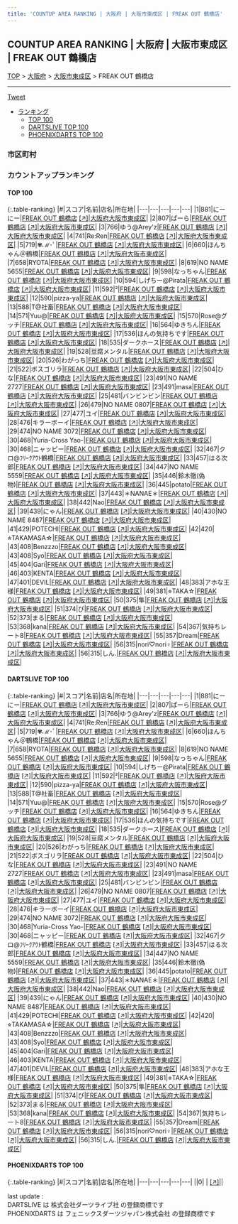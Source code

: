 ```yaml
---
title: 'COUNTUP AREA RANKING | 大阪府 | 大阪市東成区 | FREAK OUT 鶴橋店'
---
```

## COUNTUP AREA RANKING | 大阪府 | 大阪市東成区 | FREAK OUT 鶴橋店

[TOP](/darts/rank/) > [大阪府](/darts/rank/大阪府/) > [大阪市東成区](/darts/rank/大阪府/大阪市東成区/) > FREAK OUT 鶴橋店

___

<a href="https://twitter.com/share?ref_src=twsrc%5Etfw" data-text="COUNTUP AREA RANKING | 大阪府大阪市東成区FREAK OUT 鶴橋店" class="twitter-share-button" data-hashtags="DARTSLIVE,PHOENIXDARTS,darts,ダーツ" data-show-count="false">Tweet</a>

* [ランキング](#カウントアップランキング)
    * [TOP 100](#top-100)
    * [DARTSLIVE TOP 100](#dartslive-top-100)
    * [PHOENIXDARTS TOP 100](#phoenixdarts-top-100)

### 市区町村

<ul>

</ul>

### カウントアップランキング

#### TOP 100



{:.table-ranking}
|#|スコア|名前|店名|所在地|
|---|---|---|---|---|
|1|881|<span class="rank-name-dl">にーにー</span>|<a href="/darts/rank/shops/676c2871cace4eb00d9b047a20a7ba1e.html">FREAK OUT 鶴橋店</a> <a href="https://search.dartslive.com/jp/shop/676c2871cace4eb00d9b047a20a7ba1e">[↗]</a>|<a href="/darts/rank/大阪府/大阪市東成区">大阪府大阪市東成区</a>|
|2|807|<span class="rank-name-dl">ぱーら</span>|<a href="/darts/rank/shops/676c2871cace4eb00d9b047a20a7ba1e.html">FREAK OUT 鶴橋店</a> <a href="https://search.dartslive.com/jp/shop/676c2871cace4eb00d9b047a20a7ba1e">[↗]</a>|<a href="/darts/rank/大阪府/大阪市東成区">大阪府大阪市東成区</a>|
|3|766|<span class="rank-name-dl">ゆう@Arey&#x27;z</span>|<a href="/darts/rank/shops/676c2871cace4eb00d9b047a20a7ba1e.html">FREAK OUT 鶴橋店</a> <a href="https://search.dartslive.com/jp/shop/676c2871cace4eb00d9b047a20a7ba1e">[↗]</a>|<a href="/darts/rank/大阪府/大阪市東成区">大阪府大阪市東成区</a>|
|4|741|<span class="rank-name-dl">Re:Ren</span>|<a href="/darts/rank/shops/676c2871cace4eb00d9b047a20a7ba1e.html">FREAK OUT 鶴橋店</a> <a href="https://search.dartslive.com/jp/shop/676c2871cace4eb00d9b047a20a7ba1e">[↗]</a>|<a href="/darts/rank/大阪府/大阪市東成区">大阪府大阪市東成区</a>|
|5|719|<span class="rank-name-dl">✾ℳ･ﾟ</span>|<a href="/darts/rank/shops/676c2871cace4eb00d9b047a20a7ba1e.html">FREAK OUT 鶴橋店</a> <a href="https://search.dartslive.com/jp/shop/676c2871cace4eb00d9b047a20a7ba1e">[↗]</a>|<a href="/darts/rank/大阪府/大阪市東成区">大阪府大阪市東成区</a>|
|6|660|<span class="rank-name-dl">ほんちゃん＠鶴橋</span>|<a href="/darts/rank/shops/676c2871cace4eb00d9b047a20a7ba1e.html">FREAK OUT 鶴橋店</a> <a href="https://search.dartslive.com/jp/shop/676c2871cace4eb00d9b047a20a7ba1e">[↗]</a>|<a href="/darts/rank/大阪府/大阪市東成区">大阪府大阪市東成区</a>|
|7|658|<span class="rank-name-dl">RYOTA</span>|<a href="/darts/rank/shops/676c2871cace4eb00d9b047a20a7ba1e.html">FREAK OUT 鶴橋店</a> <a href="https://search.dartslive.com/jp/shop/676c2871cace4eb00d9b047a20a7ba1e">[↗]</a>|<a href="/darts/rank/大阪府/大阪市東成区">大阪府大阪市東成区</a>|
|8|619|<span class="rank-name-dl">NO NAME 5655</span>|<a href="/darts/rank/shops/676c2871cace4eb00d9b047a20a7ba1e.html">FREAK OUT 鶴橋店</a> <a href="https://search.dartslive.com/jp/shop/676c2871cace4eb00d9b047a20a7ba1e">[↗]</a>|<a href="/darts/rank/大阪府/大阪市東成区">大阪府大阪市東成区</a>|
|9|598|<span class="rank-name-dl">なっちゃん</span>|<a href="/darts/rank/shops/676c2871cace4eb00d9b047a20a7ba1e.html">FREAK OUT 鶴橋店</a> <a href="https://search.dartslive.com/jp/shop/676c2871cace4eb00d9b047a20a7ba1e">[↗]</a>|<a href="/darts/rank/大阪府/大阪市東成区">大阪府大阪市東成区</a>|
|10|594|<span class="rank-name-dl">しげちー@Pirata</span>|<a href="/darts/rank/shops/676c2871cace4eb00d9b047a20a7ba1e.html">FREAK OUT 鶴橋店</a> <a href="https://search.dartslive.com/jp/shop/676c2871cace4eb00d9b047a20a7ba1e">[↗]</a>|<a href="/darts/rank/大阪府/大阪市東成区">大阪府大阪市東成区</a>|
|11|592|<span class="rank-name-dl">²</span>|<a href="/darts/rank/shops/676c2871cace4eb00d9b047a20a7ba1e.html">FREAK OUT 鶴橋店</a> <a href="https://search.dartslive.com/jp/shop/676c2871cace4eb00d9b047a20a7ba1e">[↗]</a>|<a href="/darts/rank/大阪府/大阪市東成区">大阪府大阪市東成区</a>|
|12|590|<span class="rank-name-dl">pizza-ya</span>|<a href="/darts/rank/shops/676c2871cace4eb00d9b047a20a7ba1e.html">FREAK OUT 鶴橋店</a> <a href="https://search.dartslive.com/jp/shop/676c2871cace4eb00d9b047a20a7ba1e">[↗]</a>|<a href="/darts/rank/大阪府/大阪市東成区">大阪府大阪市東成区</a>|
|13|588|<span class="rank-name-dl">T@社畜</span>|<a href="/darts/rank/shops/676c2871cace4eb00d9b047a20a7ba1e.html">FREAK OUT 鶴橋店</a> <a href="https://search.dartslive.com/jp/shop/676c2871cace4eb00d9b047a20a7ba1e">[↗]</a>|<a href="/darts/rank/大阪府/大阪市東成区">大阪府大阪市東成区</a>|
|14|571|<span class="rank-name-dl">Yuu@</span>|<a href="/darts/rank/shops/676c2871cace4eb00d9b047a20a7ba1e.html">FREAK OUT 鶴橋店</a> <a href="https://search.dartslive.com/jp/shop/676c2871cace4eb00d9b047a20a7ba1e">[↗]</a>|<a href="/darts/rank/大阪府/大阪市東成区">大阪府大阪市東成区</a>|
|15|570|<span class="rank-name-dl">Rose@グッチ</span>|<a href="/darts/rank/shops/676c2871cace4eb00d9b047a20a7ba1e.html">FREAK OUT 鶴橋店</a> <a href="https://search.dartslive.com/jp/shop/676c2871cace4eb00d9b047a20a7ba1e">[↗]</a>|<a href="/darts/rank/大阪府/大阪市東成区">大阪府大阪市東成区</a>|
|16|564|<span class="rank-name-dl">ゆきちん</span>|<a href="/darts/rank/shops/676c2871cace4eb00d9b047a20a7ba1e.html">FREAK OUT 鶴橋店</a> <a href="https://search.dartslive.com/jp/shop/676c2871cace4eb00d9b047a20a7ba1e">[↗]</a>|<a href="/darts/rank/大阪府/大阪市東成区">大阪府大阪市東成区</a>|
|17|536|<span class="rank-name-dl">ほんの気持ちです</span>|<a href="/darts/rank/shops/676c2871cace4eb00d9b047a20a7ba1e.html">FREAK OUT 鶴橋店</a> <a href="https://search.dartslive.com/jp/shop/676c2871cace4eb00d9b047a20a7ba1e">[↗]</a>|<a href="/darts/rank/大阪府/大阪市東成区">大阪府大阪市東成区</a>|
|18|535|<span class="rank-name-dl">ダークホース</span>|<a href="/darts/rank/shops/676c2871cace4eb00d9b047a20a7ba1e.html">FREAK OUT 鶴橋店</a> <a href="https://search.dartslive.com/jp/shop/676c2871cace4eb00d9b047a20a7ba1e">[↗]</a>|<a href="/darts/rank/大阪府/大阪市東成区">大阪府大阪市東成区</a>|
|19|528|<span class="rank-name-dl">豆腐メンタル</span>|<a href="/darts/rank/shops/676c2871cace4eb00d9b047a20a7ba1e.html">FREAK OUT 鶴橋店</a> <a href="https://search.dartslive.com/jp/shop/676c2871cace4eb00d9b047a20a7ba1e">[↗]</a>|<a href="/darts/rank/大阪府/大阪市東成区">大阪府大阪市東成区</a>|
|20|526|<span class="rank-name-dl">わがっち</span>|<a href="/darts/rank/shops/676c2871cace4eb00d9b047a20a7ba1e.html">FREAK OUT 鶴橋店</a> <a href="https://search.dartslive.com/jp/shop/676c2871cace4eb00d9b047a20a7ba1e">[↗]</a>|<a href="/darts/rank/大阪府/大阪市東成区">大阪府大阪市東成区</a>|
|21|522|<span class="rank-name-dl">ボスゴリラ</span>|<a href="/darts/rank/shops/676c2871cace4eb00d9b047a20a7ba1e.html">FREAK OUT 鶴橋店</a> <a href="https://search.dartslive.com/jp/shop/676c2871cace4eb00d9b047a20a7ba1e">[↗]</a>|<a href="/darts/rank/大阪府/大阪市東成区">大阪府大阪市東成区</a>|
|22|504|<span class="rank-name-dl">ひな</span>|<a href="/darts/rank/shops/676c2871cace4eb00d9b047a20a7ba1e.html">FREAK OUT 鶴橋店</a> <a href="https://search.dartslive.com/jp/shop/676c2871cace4eb00d9b047a20a7ba1e">[↗]</a>|<a href="/darts/rank/大阪府/大阪市東成区">大阪府大阪市東成区</a>|
|23|491|<span class="rank-name-dl">NO NAME 2727</span>|<a href="/darts/rank/shops/676c2871cace4eb00d9b047a20a7ba1e.html">FREAK OUT 鶴橋店</a> <a href="https://search.dartslive.com/jp/shop/676c2871cace4eb00d9b047a20a7ba1e">[↗]</a>|<a href="/darts/rank/大阪府/大阪市東成区">大阪府大阪市東成区</a>|
|23|491|<span class="rank-name-dl">masa</span>|<a href="/darts/rank/shops/676c2871cace4eb00d9b047a20a7ba1e.html">FREAK OUT 鶴橋店</a> <a href="https://search.dartslive.com/jp/shop/676c2871cace4eb00d9b047a20a7ba1e">[↗]</a>|<a href="/darts/rank/大阪府/大阪市東成区">大阪府大阪市東成区</a>|
|25|481|<span class="rank-name-dl">バンビンビン</span>|<a href="/darts/rank/shops/676c2871cace4eb00d9b047a20a7ba1e.html">FREAK OUT 鶴橋店</a> <a href="https://search.dartslive.com/jp/shop/676c2871cace4eb00d9b047a20a7ba1e">[↗]</a>|<a href="/darts/rank/大阪府/大阪市東成区">大阪府大阪市東成区</a>|
|26|479|<span class="rank-name-dl">NO NAME 0807</span>|<a href="/darts/rank/shops/676c2871cace4eb00d9b047a20a7ba1e.html">FREAK OUT 鶴橋店</a> <a href="https://search.dartslive.com/jp/shop/676c2871cace4eb00d9b047a20a7ba1e">[↗]</a>|<a href="/darts/rank/大阪府/大阪市東成区">大阪府大阪市東成区</a>|
|27|477|<span class="rank-name-dl">ユイ</span>|<a href="/darts/rank/shops/676c2871cace4eb00d9b047a20a7ba1e.html">FREAK OUT 鶴橋店</a> <a href="https://search.dartslive.com/jp/shop/676c2871cace4eb00d9b047a20a7ba1e">[↗]</a>|<a href="/darts/rank/大阪府/大阪市東成区">大阪府大阪市東成区</a>|
|28|476|<span class="rank-name-dl">キラーボーイ</span>|<a href="/darts/rank/shops/676c2871cace4eb00d9b047a20a7ba1e.html">FREAK OUT 鶴橋店</a> <a href="https://search.dartslive.com/jp/shop/676c2871cace4eb00d9b047a20a7ba1e">[↗]</a>|<a href="/darts/rank/大阪府/大阪市東成区">大阪府大阪市東成区</a>|
|29|474|<span class="rank-name-dl">NO NAME 3072</span>|<a href="/darts/rank/shops/676c2871cace4eb00d9b047a20a7ba1e.html">FREAK OUT 鶴橋店</a> <a href="https://search.dartslive.com/jp/shop/676c2871cace4eb00d9b047a20a7ba1e">[↗]</a>|<a href="/darts/rank/大阪府/大阪市東成区">大阪府大阪市東成区</a>|
|30|468|<span class="rank-name-dl">Yuria-Cross Yao-</span>|<a href="/darts/rank/shops/676c2871cace4eb00d9b047a20a7ba1e.html">FREAK OUT 鶴橋店</a> <a href="https://search.dartslive.com/jp/shop/676c2871cace4eb00d9b047a20a7ba1e">[↗]</a>|<a href="/darts/rank/大阪府/大阪市東成区">大阪府大阪市東成区</a>|
|30|468|<span class="rank-name-dl">ニャッピー</span>|<a href="/darts/rank/shops/676c2871cace4eb00d9b047a20a7ba1e.html">FREAK OUT 鶴橋店</a> <a href="https://search.dartslive.com/jp/shop/676c2871cace4eb00d9b047a20a7ba1e">[↗]</a>|<a href="/darts/rank/大阪府/大阪市東成区">大阪府大阪市東成区</a>|
|32|467|<span class="rank-name-dl">クロ@ﾌﾘｰｸｱｳﾄ鶴橋</span>|<a href="/darts/rank/shops/676c2871cace4eb00d9b047a20a7ba1e.html">FREAK OUT 鶴橋店</a> <a href="https://search.dartslive.com/jp/shop/676c2871cace4eb00d9b047a20a7ba1e">[↗]</a>|<a href="/darts/rank/大阪府/大阪市東成区">大阪府大阪市東成区</a>|
|33|457|<span class="rank-name-dl">はる次郎</span>|<a href="/darts/rank/shops/676c2871cace4eb00d9b047a20a7ba1e.html">FREAK OUT 鶴橋店</a> <a href="https://search.dartslive.com/jp/shop/676c2871cace4eb00d9b047a20a7ba1e">[↗]</a>|<a href="/darts/rank/大阪府/大阪市東成区">大阪府大阪市東成区</a>|
|34|447|<span class="rank-name-dl">NO NAME 5559</span>|<a href="/darts/rank/shops/676c2871cace4eb00d9b047a20a7ba1e.html">FREAK OUT 鶴橋店</a> <a href="https://search.dartslive.com/jp/shop/676c2871cace4eb00d9b047a20a7ba1e">[↗]</a>|<a href="/darts/rank/大阪府/大阪市東成区">大阪府大阪市東成区</a>|
|35|446|<span class="rank-name-dl">鈴木徹(偽物)</span>|<a href="/darts/rank/shops/676c2871cace4eb00d9b047a20a7ba1e.html">FREAK OUT 鶴橋店</a> <a href="https://search.dartslive.com/jp/shop/676c2871cace4eb00d9b047a20a7ba1e">[↗]</a>|<a href="/darts/rank/大阪府/大阪市東成区">大阪府大阪市東成区</a>|
|36|445|<span class="rank-name-dl">potato</span>|<a href="/darts/rank/shops/676c2871cace4eb00d9b047a20a7ba1e.html">FREAK OUT 鶴橋店</a> <a href="https://search.dartslive.com/jp/shop/676c2871cace4eb00d9b047a20a7ba1e">[↗]</a>|<a href="/darts/rank/大阪府/大阪市東成区">大阪府大阪市東成区</a>|
|37|443|<span class="rank-name-dl">＊NANAE＊</span>|<a href="/darts/rank/shops/676c2871cace4eb00d9b047a20a7ba1e.html">FREAK OUT 鶴橋店</a> <a href="https://search.dartslive.com/jp/shop/676c2871cace4eb00d9b047a20a7ba1e">[↗]</a>|<a href="/darts/rank/大阪府/大阪市東成区">大阪府大阪市東成区</a>|
|38|442|<span class="rank-name-dl">Nao</span>|<a href="/darts/rank/shops/676c2871cace4eb00d9b047a20a7ba1e.html">FREAK OUT 鶴橋店</a> <a href="https://search.dartslive.com/jp/shop/676c2871cace4eb00d9b047a20a7ba1e">[↗]</a>|<a href="/darts/rank/大阪府/大阪市東成区">大阪府大阪市東成区</a>|
|39|439|<span class="rank-name-dl">にゃん</span>|<a href="/darts/rank/shops/676c2871cace4eb00d9b047a20a7ba1e.html">FREAK OUT 鶴橋店</a> <a href="https://search.dartslive.com/jp/shop/676c2871cace4eb00d9b047a20a7ba1e">[↗]</a>|<a href="/darts/rank/大阪府/大阪市東成区">大阪府大阪市東成区</a>|
|40|430|<span class="rank-name-dl">NO NAME 8487</span>|<a href="/darts/rank/shops/676c2871cace4eb00d9b047a20a7ba1e.html">FREAK OUT 鶴橋店</a> <a href="https://search.dartslive.com/jp/shop/676c2871cace4eb00d9b047a20a7ba1e">[↗]</a>|<a href="/darts/rank/大阪府/大阪市東成区">大阪府大阪市東成区</a>|
|41|429|<span class="rank-name-dl">POTECHI</span>|<a href="/darts/rank/shops/676c2871cace4eb00d9b047a20a7ba1e.html">FREAK OUT 鶴橋店</a> <a href="https://search.dartslive.com/jp/shop/676c2871cace4eb00d9b047a20a7ba1e">[↗]</a>|<a href="/darts/rank/大阪府/大阪市東成区">大阪府大阪市東成区</a>|
|42|420|<span class="rank-name-dl">⭐︎TAKAMASA☆</span>|<a href="/darts/rank/shops/676c2871cace4eb00d9b047a20a7ba1e.html">FREAK OUT 鶴橋店</a> <a href="https://search.dartslive.com/jp/shop/676c2871cace4eb00d9b047a20a7ba1e">[↗]</a>|<a href="/darts/rank/大阪府/大阪市東成区">大阪府大阪市東成区</a>|
|43|408|<span class="rank-name-dl">Benzzzo</span>|<a href="/darts/rank/shops/676c2871cace4eb00d9b047a20a7ba1e.html">FREAK OUT 鶴橋店</a> <a href="https://search.dartslive.com/jp/shop/676c2871cace4eb00d9b047a20a7ba1e">[↗]</a>|<a href="/darts/rank/大阪府/大阪市東成区">大阪府大阪市東成区</a>|
|43|408|<span class="rank-name-dl">Syo</span>|<a href="/darts/rank/shops/676c2871cace4eb00d9b047a20a7ba1e.html">FREAK OUT 鶴橋店</a> <a href="https://search.dartslive.com/jp/shop/676c2871cace4eb00d9b047a20a7ba1e">[↗]</a>|<a href="/darts/rank/大阪府/大阪市東成区">大阪府大阪市東成区</a>|
|45|404|<span class="rank-name-dl">Gari</span>|<a href="/darts/rank/shops/676c2871cace4eb00d9b047a20a7ba1e.html">FREAK OUT 鶴橋店</a> <a href="https://search.dartslive.com/jp/shop/676c2871cace4eb00d9b047a20a7ba1e">[↗]</a>|<a href="/darts/rank/大阪府/大阪市東成区">大阪府大阪市東成区</a>|
|46|403|<span class="rank-name-dl">KENTA</span>|<a href="/darts/rank/shops/676c2871cace4eb00d9b047a20a7ba1e.html">FREAK OUT 鶴橋店</a> <a href="https://search.dartslive.com/jp/shop/676c2871cace4eb00d9b047a20a7ba1e">[↗]</a>|<a href="/darts/rank/大阪府/大阪市東成区">大阪府大阪市東成区</a>|
|47|401|<span class="rank-name-dl">DEVIL</span>|<a href="/darts/rank/shops/676c2871cace4eb00d9b047a20a7ba1e.html">FREAK OUT 鶴橋店</a> <a href="https://search.dartslive.com/jp/shop/676c2871cace4eb00d9b047a20a7ba1e">[↗]</a>|<a href="/darts/rank/大阪府/大阪市東成区">大阪府大阪市東成区</a>|
|48|383|<span class="rank-name-dl">アホな王様</span>|<a href="/darts/rank/shops/676c2871cace4eb00d9b047a20a7ba1e.html">FREAK OUT 鶴橋店</a> <a href="https://search.dartslive.com/jp/shop/676c2871cace4eb00d9b047a20a7ba1e">[↗]</a>|<a href="/darts/rank/大阪府/大阪市東成区">大阪府大阪市東成区</a>|
|49|381|<span class="rank-name-dl">⭐︎TAKA☆</span>|<a href="/darts/rank/shops/676c2871cace4eb00d9b047a20a7ba1e.html">FREAK OUT 鶴橋店</a> <a href="https://search.dartslive.com/jp/shop/676c2871cace4eb00d9b047a20a7ba1e">[↗]</a>|<a href="/darts/rank/大阪府/大阪市東成区">大阪府大阪市東成区</a>|
|50|375|<span class="rank-name-dl">隼</span>|<a href="/darts/rank/shops/676c2871cace4eb00d9b047a20a7ba1e.html">FREAK OUT 鶴橋店</a> <a href="https://search.dartslive.com/jp/shop/676c2871cace4eb00d9b047a20a7ba1e">[↗]</a>|<a href="/darts/rank/大阪府/大阪市東成区">大阪府大阪市東成区</a>|
|51|374|<span class="rank-name-dl">ぴ</span>|<a href="/darts/rank/shops/676c2871cace4eb00d9b047a20a7ba1e.html">FREAK OUT 鶴橋店</a> <a href="https://search.dartslive.com/jp/shop/676c2871cace4eb00d9b047a20a7ba1e">[↗]</a>|<a href="/darts/rank/大阪府/大阪市東成区">大阪府大阪市東成区</a>|
|52|373|<span class="rank-name-dl">まる</span>|<a href="/darts/rank/shops/676c2871cace4eb00d9b047a20a7ba1e.html">FREAK OUT 鶴橋店</a> <a href="https://search.dartslive.com/jp/shop/676c2871cace4eb00d9b047a20a7ba1e">[↗]</a>|<a href="/darts/rank/大阪府/大阪市東成区">大阪府大阪市東成区</a>|
|53|368|<span class="rank-name-dl">kana</span>|<a href="/darts/rank/shops/676c2871cace4eb00d9b047a20a7ba1e.html">FREAK OUT 鶴橋店</a> <a href="https://search.dartslive.com/jp/shop/676c2871cace4eb00d9b047a20a7ba1e">[↗]</a>|<a href="/darts/rank/大阪府/大阪市東成区">大阪府大阪市東成区</a>|
|54|367|<span class="rank-name-dl">気持ちレート8</span>|<a href="/darts/rank/shops/676c2871cace4eb00d9b047a20a7ba1e.html">FREAK OUT 鶴橋店</a> <a href="https://search.dartslive.com/jp/shop/676c2871cace4eb00d9b047a20a7ba1e">[↗]</a>|<a href="/darts/rank/大阪府/大阪市東成区">大阪府大阪市東成区</a>|
|55|357|<span class="rank-name-dl">Dream</span>|<a href="/darts/rank/shops/676c2871cace4eb00d9b047a20a7ba1e.html">FREAK OUT 鶴橋店</a> <a href="https://search.dartslive.com/jp/shop/676c2871cace4eb00d9b047a20a7ba1e">[↗]</a>|<a href="/darts/rank/大阪府/大阪市東成区">大阪府大阪市東成区</a>|
|56|315|<span class="rank-name-dl">nori♡nori♀</span>|<a href="/darts/rank/shops/676c2871cace4eb00d9b047a20a7ba1e.html">FREAK OUT 鶴橋店</a> <a href="https://search.dartslive.com/jp/shop/676c2871cace4eb00d9b047a20a7ba1e">[↗]</a>|<a href="/darts/rank/大阪府/大阪市東成区">大阪府大阪市東成区</a>|
|56|315|<span class="rank-name-dl">しん.</span>|<a href="/darts/rank/shops/676c2871cace4eb00d9b047a20a7ba1e.html">FREAK OUT 鶴橋店</a> <a href="https://search.dartslive.com/jp/shop/676c2871cace4eb00d9b047a20a7ba1e">[↗]</a>|<a href="/darts/rank/大阪府/大阪市東成区">大阪府大阪市東成区</a>|


#### DARTSLIVE TOP 100



{:.table-ranking}
|#|スコア|名前|店名|所在地|
|---|---|---|---|---|
|1|881|<span class="rank-name-dl">にーにー</span>|<a href="/darts/rank/shops/676c2871cace4eb00d9b047a20a7ba1e.html">FREAK OUT 鶴橋店</a> <a href="https://search.dartslive.com/jp/shop/676c2871cace4eb00d9b047a20a7ba1e">[↗]</a>|<a href="/darts/rank/大阪府/大阪市東成区">大阪府大阪市東成区</a>|
|2|807|<span class="rank-name-dl">ぱーら</span>|<a href="/darts/rank/shops/676c2871cace4eb00d9b047a20a7ba1e.html">FREAK OUT 鶴橋店</a> <a href="https://search.dartslive.com/jp/shop/676c2871cace4eb00d9b047a20a7ba1e">[↗]</a>|<a href="/darts/rank/大阪府/大阪市東成区">大阪府大阪市東成区</a>|
|3|766|<span class="rank-name-dl">ゆう@Arey&#x27;z</span>|<a href="/darts/rank/shops/676c2871cace4eb00d9b047a20a7ba1e.html">FREAK OUT 鶴橋店</a> <a href="https://search.dartslive.com/jp/shop/676c2871cace4eb00d9b047a20a7ba1e">[↗]</a>|<a href="/darts/rank/大阪府/大阪市東成区">大阪府大阪市東成区</a>|
|4|741|<span class="rank-name-dl">Re:Ren</span>|<a href="/darts/rank/shops/676c2871cace4eb00d9b047a20a7ba1e.html">FREAK OUT 鶴橋店</a> <a href="https://search.dartslive.com/jp/shop/676c2871cace4eb00d9b047a20a7ba1e">[↗]</a>|<a href="/darts/rank/大阪府/大阪市東成区">大阪府大阪市東成区</a>|
|5|719|<span class="rank-name-dl">✾ℳ･ﾟ</span>|<a href="/darts/rank/shops/676c2871cace4eb00d9b047a20a7ba1e.html">FREAK OUT 鶴橋店</a> <a href="https://search.dartslive.com/jp/shop/676c2871cace4eb00d9b047a20a7ba1e">[↗]</a>|<a href="/darts/rank/大阪府/大阪市東成区">大阪府大阪市東成区</a>|
|6|660|<span class="rank-name-dl">ほんちゃん＠鶴橋</span>|<a href="/darts/rank/shops/676c2871cace4eb00d9b047a20a7ba1e.html">FREAK OUT 鶴橋店</a> <a href="https://search.dartslive.com/jp/shop/676c2871cace4eb00d9b047a20a7ba1e">[↗]</a>|<a href="/darts/rank/大阪府/大阪市東成区">大阪府大阪市東成区</a>|
|7|658|<span class="rank-name-dl">RYOTA</span>|<a href="/darts/rank/shops/676c2871cace4eb00d9b047a20a7ba1e.html">FREAK OUT 鶴橋店</a> <a href="https://search.dartslive.com/jp/shop/676c2871cace4eb00d9b047a20a7ba1e">[↗]</a>|<a href="/darts/rank/大阪府/大阪市東成区">大阪府大阪市東成区</a>|
|8|619|<span class="rank-name-dl">NO NAME 5655</span>|<a href="/darts/rank/shops/676c2871cace4eb00d9b047a20a7ba1e.html">FREAK OUT 鶴橋店</a> <a href="https://search.dartslive.com/jp/shop/676c2871cace4eb00d9b047a20a7ba1e">[↗]</a>|<a href="/darts/rank/大阪府/大阪市東成区">大阪府大阪市東成区</a>|
|9|598|<span class="rank-name-dl">なっちゃん</span>|<a href="/darts/rank/shops/676c2871cace4eb00d9b047a20a7ba1e.html">FREAK OUT 鶴橋店</a> <a href="https://search.dartslive.com/jp/shop/676c2871cace4eb00d9b047a20a7ba1e">[↗]</a>|<a href="/darts/rank/大阪府/大阪市東成区">大阪府大阪市東成区</a>|
|10|594|<span class="rank-name-dl">しげちー@Pirata</span>|<a href="/darts/rank/shops/676c2871cace4eb00d9b047a20a7ba1e.html">FREAK OUT 鶴橋店</a> <a href="https://search.dartslive.com/jp/shop/676c2871cace4eb00d9b047a20a7ba1e">[↗]</a>|<a href="/darts/rank/大阪府/大阪市東成区">大阪府大阪市東成区</a>|
|11|592|<span class="rank-name-dl">²</span>|<a href="/darts/rank/shops/676c2871cace4eb00d9b047a20a7ba1e.html">FREAK OUT 鶴橋店</a> <a href="https://search.dartslive.com/jp/shop/676c2871cace4eb00d9b047a20a7ba1e">[↗]</a>|<a href="/darts/rank/大阪府/大阪市東成区">大阪府大阪市東成区</a>|
|12|590|<span class="rank-name-dl">pizza-ya</span>|<a href="/darts/rank/shops/676c2871cace4eb00d9b047a20a7ba1e.html">FREAK OUT 鶴橋店</a> <a href="https://search.dartslive.com/jp/shop/676c2871cace4eb00d9b047a20a7ba1e">[↗]</a>|<a href="/darts/rank/大阪府/大阪市東成区">大阪府大阪市東成区</a>|
|13|588|<span class="rank-name-dl">T@社畜</span>|<a href="/darts/rank/shops/676c2871cace4eb00d9b047a20a7ba1e.html">FREAK OUT 鶴橋店</a> <a href="https://search.dartslive.com/jp/shop/676c2871cace4eb00d9b047a20a7ba1e">[↗]</a>|<a href="/darts/rank/大阪府/大阪市東成区">大阪府大阪市東成区</a>|
|14|571|<span class="rank-name-dl">Yuu@</span>|<a href="/darts/rank/shops/676c2871cace4eb00d9b047a20a7ba1e.html">FREAK OUT 鶴橋店</a> <a href="https://search.dartslive.com/jp/shop/676c2871cace4eb00d9b047a20a7ba1e">[↗]</a>|<a href="/darts/rank/大阪府/大阪市東成区">大阪府大阪市東成区</a>|
|15|570|<span class="rank-name-dl">Rose@グッチ</span>|<a href="/darts/rank/shops/676c2871cace4eb00d9b047a20a7ba1e.html">FREAK OUT 鶴橋店</a> <a href="https://search.dartslive.com/jp/shop/676c2871cace4eb00d9b047a20a7ba1e">[↗]</a>|<a href="/darts/rank/大阪府/大阪市東成区">大阪府大阪市東成区</a>|
|16|564|<span class="rank-name-dl">ゆきちん</span>|<a href="/darts/rank/shops/676c2871cace4eb00d9b047a20a7ba1e.html">FREAK OUT 鶴橋店</a> <a href="https://search.dartslive.com/jp/shop/676c2871cace4eb00d9b047a20a7ba1e">[↗]</a>|<a href="/darts/rank/大阪府/大阪市東成区">大阪府大阪市東成区</a>|
|17|536|<span class="rank-name-dl">ほんの気持ちです</span>|<a href="/darts/rank/shops/676c2871cace4eb00d9b047a20a7ba1e.html">FREAK OUT 鶴橋店</a> <a href="https://search.dartslive.com/jp/shop/676c2871cace4eb00d9b047a20a7ba1e">[↗]</a>|<a href="/darts/rank/大阪府/大阪市東成区">大阪府大阪市東成区</a>|
|18|535|<span class="rank-name-dl">ダークホース</span>|<a href="/darts/rank/shops/676c2871cace4eb00d9b047a20a7ba1e.html">FREAK OUT 鶴橋店</a> <a href="https://search.dartslive.com/jp/shop/676c2871cace4eb00d9b047a20a7ba1e">[↗]</a>|<a href="/darts/rank/大阪府/大阪市東成区">大阪府大阪市東成区</a>|
|19|528|<span class="rank-name-dl">豆腐メンタル</span>|<a href="/darts/rank/shops/676c2871cace4eb00d9b047a20a7ba1e.html">FREAK OUT 鶴橋店</a> <a href="https://search.dartslive.com/jp/shop/676c2871cace4eb00d9b047a20a7ba1e">[↗]</a>|<a href="/darts/rank/大阪府/大阪市東成区">大阪府大阪市東成区</a>|
|20|526|<span class="rank-name-dl">わがっち</span>|<a href="/darts/rank/shops/676c2871cace4eb00d9b047a20a7ba1e.html">FREAK OUT 鶴橋店</a> <a href="https://search.dartslive.com/jp/shop/676c2871cace4eb00d9b047a20a7ba1e">[↗]</a>|<a href="/darts/rank/大阪府/大阪市東成区">大阪府大阪市東成区</a>|
|21|522|<span class="rank-name-dl">ボスゴリラ</span>|<a href="/darts/rank/shops/676c2871cace4eb00d9b047a20a7ba1e.html">FREAK OUT 鶴橋店</a> <a href="https://search.dartslive.com/jp/shop/676c2871cace4eb00d9b047a20a7ba1e">[↗]</a>|<a href="/darts/rank/大阪府/大阪市東成区">大阪府大阪市東成区</a>|
|22|504|<span class="rank-name-dl">ひな</span>|<a href="/darts/rank/shops/676c2871cace4eb00d9b047a20a7ba1e.html">FREAK OUT 鶴橋店</a> <a href="https://search.dartslive.com/jp/shop/676c2871cace4eb00d9b047a20a7ba1e">[↗]</a>|<a href="/darts/rank/大阪府/大阪市東成区">大阪府大阪市東成区</a>|
|23|491|<span class="rank-name-dl">NO NAME 2727</span>|<a href="/darts/rank/shops/676c2871cace4eb00d9b047a20a7ba1e.html">FREAK OUT 鶴橋店</a> <a href="https://search.dartslive.com/jp/shop/676c2871cace4eb00d9b047a20a7ba1e">[↗]</a>|<a href="/darts/rank/大阪府/大阪市東成区">大阪府大阪市東成区</a>|
|23|491|<span class="rank-name-dl">masa</span>|<a href="/darts/rank/shops/676c2871cace4eb00d9b047a20a7ba1e.html">FREAK OUT 鶴橋店</a> <a href="https://search.dartslive.com/jp/shop/676c2871cace4eb00d9b047a20a7ba1e">[↗]</a>|<a href="/darts/rank/大阪府/大阪市東成区">大阪府大阪市東成区</a>|
|25|481|<span class="rank-name-dl">バンビンビン</span>|<a href="/darts/rank/shops/676c2871cace4eb00d9b047a20a7ba1e.html">FREAK OUT 鶴橋店</a> <a href="https://search.dartslive.com/jp/shop/676c2871cace4eb00d9b047a20a7ba1e">[↗]</a>|<a href="/darts/rank/大阪府/大阪市東成区">大阪府大阪市東成区</a>|
|26|479|<span class="rank-name-dl">NO NAME 0807</span>|<a href="/darts/rank/shops/676c2871cace4eb00d9b047a20a7ba1e.html">FREAK OUT 鶴橋店</a> <a href="https://search.dartslive.com/jp/shop/676c2871cace4eb00d9b047a20a7ba1e">[↗]</a>|<a href="/darts/rank/大阪府/大阪市東成区">大阪府大阪市東成区</a>|
|27|477|<span class="rank-name-dl">ユイ</span>|<a href="/darts/rank/shops/676c2871cace4eb00d9b047a20a7ba1e.html">FREAK OUT 鶴橋店</a> <a href="https://search.dartslive.com/jp/shop/676c2871cace4eb00d9b047a20a7ba1e">[↗]</a>|<a href="/darts/rank/大阪府/大阪市東成区">大阪府大阪市東成区</a>|
|28|476|<span class="rank-name-dl">キラーボーイ</span>|<a href="/darts/rank/shops/676c2871cace4eb00d9b047a20a7ba1e.html">FREAK OUT 鶴橋店</a> <a href="https://search.dartslive.com/jp/shop/676c2871cace4eb00d9b047a20a7ba1e">[↗]</a>|<a href="/darts/rank/大阪府/大阪市東成区">大阪府大阪市東成区</a>|
|29|474|<span class="rank-name-dl">NO NAME 3072</span>|<a href="/darts/rank/shops/676c2871cace4eb00d9b047a20a7ba1e.html">FREAK OUT 鶴橋店</a> <a href="https://search.dartslive.com/jp/shop/676c2871cace4eb00d9b047a20a7ba1e">[↗]</a>|<a href="/darts/rank/大阪府/大阪市東成区">大阪府大阪市東成区</a>|
|30|468|<span class="rank-name-dl">Yuria-Cross Yao-</span>|<a href="/darts/rank/shops/676c2871cace4eb00d9b047a20a7ba1e.html">FREAK OUT 鶴橋店</a> <a href="https://search.dartslive.com/jp/shop/676c2871cace4eb00d9b047a20a7ba1e">[↗]</a>|<a href="/darts/rank/大阪府/大阪市東成区">大阪府大阪市東成区</a>|
|30|468|<span class="rank-name-dl">ニャッピー</span>|<a href="/darts/rank/shops/676c2871cace4eb00d9b047a20a7ba1e.html">FREAK OUT 鶴橋店</a> <a href="https://search.dartslive.com/jp/shop/676c2871cace4eb00d9b047a20a7ba1e">[↗]</a>|<a href="/darts/rank/大阪府/大阪市東成区">大阪府大阪市東成区</a>|
|32|467|<span class="rank-name-dl">クロ@ﾌﾘｰｸｱｳﾄ鶴橋</span>|<a href="/darts/rank/shops/676c2871cace4eb00d9b047a20a7ba1e.html">FREAK OUT 鶴橋店</a> <a href="https://search.dartslive.com/jp/shop/676c2871cace4eb00d9b047a20a7ba1e">[↗]</a>|<a href="/darts/rank/大阪府/大阪市東成区">大阪府大阪市東成区</a>|
|33|457|<span class="rank-name-dl">はる次郎</span>|<a href="/darts/rank/shops/676c2871cace4eb00d9b047a20a7ba1e.html">FREAK OUT 鶴橋店</a> <a href="https://search.dartslive.com/jp/shop/676c2871cace4eb00d9b047a20a7ba1e">[↗]</a>|<a href="/darts/rank/大阪府/大阪市東成区">大阪府大阪市東成区</a>|
|34|447|<span class="rank-name-dl">NO NAME 5559</span>|<a href="/darts/rank/shops/676c2871cace4eb00d9b047a20a7ba1e.html">FREAK OUT 鶴橋店</a> <a href="https://search.dartslive.com/jp/shop/676c2871cace4eb00d9b047a20a7ba1e">[↗]</a>|<a href="/darts/rank/大阪府/大阪市東成区">大阪府大阪市東成区</a>|
|35|446|<span class="rank-name-dl">鈴木徹(偽物)</span>|<a href="/darts/rank/shops/676c2871cace4eb00d9b047a20a7ba1e.html">FREAK OUT 鶴橋店</a> <a href="https://search.dartslive.com/jp/shop/676c2871cace4eb00d9b047a20a7ba1e">[↗]</a>|<a href="/darts/rank/大阪府/大阪市東成区">大阪府大阪市東成区</a>|
|36|445|<span class="rank-name-dl">potato</span>|<a href="/darts/rank/shops/676c2871cace4eb00d9b047a20a7ba1e.html">FREAK OUT 鶴橋店</a> <a href="https://search.dartslive.com/jp/shop/676c2871cace4eb00d9b047a20a7ba1e">[↗]</a>|<a href="/darts/rank/大阪府/大阪市東成区">大阪府大阪市東成区</a>|
|37|443|<span class="rank-name-dl">＊NANAE＊</span>|<a href="/darts/rank/shops/676c2871cace4eb00d9b047a20a7ba1e.html">FREAK OUT 鶴橋店</a> <a href="https://search.dartslive.com/jp/shop/676c2871cace4eb00d9b047a20a7ba1e">[↗]</a>|<a href="/darts/rank/大阪府/大阪市東成区">大阪府大阪市東成区</a>|
|38|442|<span class="rank-name-dl">Nao</span>|<a href="/darts/rank/shops/676c2871cace4eb00d9b047a20a7ba1e.html">FREAK OUT 鶴橋店</a> <a href="https://search.dartslive.com/jp/shop/676c2871cace4eb00d9b047a20a7ba1e">[↗]</a>|<a href="/darts/rank/大阪府/大阪市東成区">大阪府大阪市東成区</a>|
|39|439|<span class="rank-name-dl">にゃん</span>|<a href="/darts/rank/shops/676c2871cace4eb00d9b047a20a7ba1e.html">FREAK OUT 鶴橋店</a> <a href="https://search.dartslive.com/jp/shop/676c2871cace4eb00d9b047a20a7ba1e">[↗]</a>|<a href="/darts/rank/大阪府/大阪市東成区">大阪府大阪市東成区</a>|
|40|430|<span class="rank-name-dl">NO NAME 8487</span>|<a href="/darts/rank/shops/676c2871cace4eb00d9b047a20a7ba1e.html">FREAK OUT 鶴橋店</a> <a href="https://search.dartslive.com/jp/shop/676c2871cace4eb00d9b047a20a7ba1e">[↗]</a>|<a href="/darts/rank/大阪府/大阪市東成区">大阪府大阪市東成区</a>|
|41|429|<span class="rank-name-dl">POTECHI</span>|<a href="/darts/rank/shops/676c2871cace4eb00d9b047a20a7ba1e.html">FREAK OUT 鶴橋店</a> <a href="https://search.dartslive.com/jp/shop/676c2871cace4eb00d9b047a20a7ba1e">[↗]</a>|<a href="/darts/rank/大阪府/大阪市東成区">大阪府大阪市東成区</a>|
|42|420|<span class="rank-name-dl">⭐︎TAKAMASA☆</span>|<a href="/darts/rank/shops/676c2871cace4eb00d9b047a20a7ba1e.html">FREAK OUT 鶴橋店</a> <a href="https://search.dartslive.com/jp/shop/676c2871cace4eb00d9b047a20a7ba1e">[↗]</a>|<a href="/darts/rank/大阪府/大阪市東成区">大阪府大阪市東成区</a>|
|43|408|<span class="rank-name-dl">Benzzzo</span>|<a href="/darts/rank/shops/676c2871cace4eb00d9b047a20a7ba1e.html">FREAK OUT 鶴橋店</a> <a href="https://search.dartslive.com/jp/shop/676c2871cace4eb00d9b047a20a7ba1e">[↗]</a>|<a href="/darts/rank/大阪府/大阪市東成区">大阪府大阪市東成区</a>|
|43|408|<span class="rank-name-dl">Syo</span>|<a href="/darts/rank/shops/676c2871cace4eb00d9b047a20a7ba1e.html">FREAK OUT 鶴橋店</a> <a href="https://search.dartslive.com/jp/shop/676c2871cace4eb00d9b047a20a7ba1e">[↗]</a>|<a href="/darts/rank/大阪府/大阪市東成区">大阪府大阪市東成区</a>|
|45|404|<span class="rank-name-dl">Gari</span>|<a href="/darts/rank/shops/676c2871cace4eb00d9b047a20a7ba1e.html">FREAK OUT 鶴橋店</a> <a href="https://search.dartslive.com/jp/shop/676c2871cace4eb00d9b047a20a7ba1e">[↗]</a>|<a href="/darts/rank/大阪府/大阪市東成区">大阪府大阪市東成区</a>|
|46|403|<span class="rank-name-dl">KENTA</span>|<a href="/darts/rank/shops/676c2871cace4eb00d9b047a20a7ba1e.html">FREAK OUT 鶴橋店</a> <a href="https://search.dartslive.com/jp/shop/676c2871cace4eb00d9b047a20a7ba1e">[↗]</a>|<a href="/darts/rank/大阪府/大阪市東成区">大阪府大阪市東成区</a>|
|47|401|<span class="rank-name-dl">DEVIL</span>|<a href="/darts/rank/shops/676c2871cace4eb00d9b047a20a7ba1e.html">FREAK OUT 鶴橋店</a> <a href="https://search.dartslive.com/jp/shop/676c2871cace4eb00d9b047a20a7ba1e">[↗]</a>|<a href="/darts/rank/大阪府/大阪市東成区">大阪府大阪市東成区</a>|
|48|383|<span class="rank-name-dl">アホな王様</span>|<a href="/darts/rank/shops/676c2871cace4eb00d9b047a20a7ba1e.html">FREAK OUT 鶴橋店</a> <a href="https://search.dartslive.com/jp/shop/676c2871cace4eb00d9b047a20a7ba1e">[↗]</a>|<a href="/darts/rank/大阪府/大阪市東成区">大阪府大阪市東成区</a>|
|49|381|<span class="rank-name-dl">⭐︎TAKA☆</span>|<a href="/darts/rank/shops/676c2871cace4eb00d9b047a20a7ba1e.html">FREAK OUT 鶴橋店</a> <a href="https://search.dartslive.com/jp/shop/676c2871cace4eb00d9b047a20a7ba1e">[↗]</a>|<a href="/darts/rank/大阪府/大阪市東成区">大阪府大阪市東成区</a>|
|50|375|<span class="rank-name-dl">隼</span>|<a href="/darts/rank/shops/676c2871cace4eb00d9b047a20a7ba1e.html">FREAK OUT 鶴橋店</a> <a href="https://search.dartslive.com/jp/shop/676c2871cace4eb00d9b047a20a7ba1e">[↗]</a>|<a href="/darts/rank/大阪府/大阪市東成区">大阪府大阪市東成区</a>|
|51|374|<span class="rank-name-dl">ぴ</span>|<a href="/darts/rank/shops/676c2871cace4eb00d9b047a20a7ba1e.html">FREAK OUT 鶴橋店</a> <a href="https://search.dartslive.com/jp/shop/676c2871cace4eb00d9b047a20a7ba1e">[↗]</a>|<a href="/darts/rank/大阪府/大阪市東成区">大阪府大阪市東成区</a>|
|52|373|<span class="rank-name-dl">まる</span>|<a href="/darts/rank/shops/676c2871cace4eb00d9b047a20a7ba1e.html">FREAK OUT 鶴橋店</a> <a href="https://search.dartslive.com/jp/shop/676c2871cace4eb00d9b047a20a7ba1e">[↗]</a>|<a href="/darts/rank/大阪府/大阪市東成区">大阪府大阪市東成区</a>|
|53|368|<span class="rank-name-dl">kana</span>|<a href="/darts/rank/shops/676c2871cace4eb00d9b047a20a7ba1e.html">FREAK OUT 鶴橋店</a> <a href="https://search.dartslive.com/jp/shop/676c2871cace4eb00d9b047a20a7ba1e">[↗]</a>|<a href="/darts/rank/大阪府/大阪市東成区">大阪府大阪市東成区</a>|
|54|367|<span class="rank-name-dl">気持ちレート8</span>|<a href="/darts/rank/shops/676c2871cace4eb00d9b047a20a7ba1e.html">FREAK OUT 鶴橋店</a> <a href="https://search.dartslive.com/jp/shop/676c2871cace4eb00d9b047a20a7ba1e">[↗]</a>|<a href="/darts/rank/大阪府/大阪市東成区">大阪府大阪市東成区</a>|
|55|357|<span class="rank-name-dl">Dream</span>|<a href="/darts/rank/shops/676c2871cace4eb00d9b047a20a7ba1e.html">FREAK OUT 鶴橋店</a> <a href="https://search.dartslive.com/jp/shop/676c2871cace4eb00d9b047a20a7ba1e">[↗]</a>|<a href="/darts/rank/大阪府/大阪市東成区">大阪府大阪市東成区</a>|
|56|315|<span class="rank-name-dl">nori♡nori♀</span>|<a href="/darts/rank/shops/676c2871cace4eb00d9b047a20a7ba1e.html">FREAK OUT 鶴橋店</a> <a href="https://search.dartslive.com/jp/shop/676c2871cace4eb00d9b047a20a7ba1e">[↗]</a>|<a href="/darts/rank/大阪府/大阪市東成区">大阪府大阪市東成区</a>|
|56|315|<span class="rank-name-dl">しん.</span>|<a href="/darts/rank/shops/676c2871cace4eb00d9b047a20a7ba1e.html">FREAK OUT 鶴橋店</a> <a href="https://search.dartslive.com/jp/shop/676c2871cace4eb00d9b047a20a7ba1e">[↗]</a>|<a href="/darts/rank/大阪府/大阪市東成区">大阪府大阪市東成区</a>|


#### PHOENIXDARTS TOP 100



{:.table-ranking}
|#|スコア|名前|店名|所在地|
|---|---|---|---|---|
||0|<span class="rank-name-dl"> </span>|<a href="/darts/rank/shops/.html"></a> <a href="">[↗]</a>|<a href="/darts/rank//"></a>|


<div class="footer border-top border-gray-light mt-5 pt-3 text-right text-gray">
    last update : <span style="font-weight: italic" id="foot_last_modified"></span><br />
    DARTSLIVE は 株式会社ダーツライブ社 の登録商標です<br />
    PHOENIXDARTS は フェニックスダーツジャパン株式会社 の登録商標です<br />
</div>

<script src="https://cdnjs.cloudflare.com/ajax/libs/jquery.tablesorter/2.31.3/js/jquery.tablesorter.min.js" integrity="sha512-qzgd5cYSZcosqpzpn7zF2ZId8f/8CHmFKZ8j7mU4OUXTNRd5g+ZHBPsgKEwoqxCtdQvExE5LprwwPAgoicguNg==" crossorigin="anonymous" referrerpolicy="no-referrer"></script>
<link rel="stylesheet" href="https://cdnjs.cloudflare.com/ajax/libs/jquery.tablesorter/2.31.3/css/theme.default.min.css" integrity="sha512-wghhOJkjQX0Lh3NSWvNKeZ0ZpNn+SPVXX1Qyc9OCaogADktxrBiBdKGDoqVUOyhStvMBmJQ8ZdMHiR3wuEq8+w==" crossorigin="anonymous" referrerpolicy="no-referrer" />
<script>
$(function() {
    $(".table-ranking").tablesorter({sortList:[[0, 0]]});
    $("#foot_last_modified").text(formatDate(new Date(document.lastModified), 'yyyy-MM-dd HH:mm:ss'));
});
</script>

<script async src="https://platform.twitter.com/widgets.js" charset="utf-8"></script>